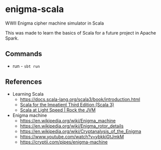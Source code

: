 # enigma-scala

WWII Enigma cipher machine simulator in Scala

This was made to learn the basics of Scala for a future project in Apache Spark.

## Commands

- run - `sbt run`

## References

- Learning Scala
  - https://docs.scala-lang.org/scala3/book/introduction.html
  - [Scala for the Impatient Third Edition (Scala 3)](https://horstmann.com/scala/)
  - [Scala at Light Speed | Rock the JVM](https://www.youtube.com/playlist?list=PLmtsMNDRU0BxryRX4wiwrTZ661xcp6VPM)
- Enigma machine
  - https://en.wikipedia.org/wiki/Enigma_machine
  - https://en.wikipedia.org/wiki/Enigma_rotor_details
  - https://en.wikipedia.org/wiki/Cryptanalysis_of_the_Enigma
  - https://www.youtube.com/watch?v=ybkkiGtJmkM
  - https://cryptii.com/pipes/enigma-machine

